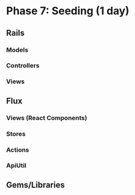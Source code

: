 # Phase 7: Seeding (1 day)

## Rails
### Models

### Controllers

### Views

## Flux
### Views (React Components)


### Stores


### Actions

### ApiUtil

## Gems/Libraries
